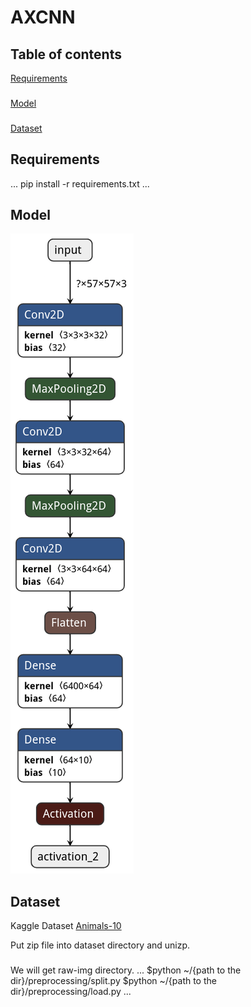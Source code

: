 # **AXCNN**
## Table of contents
[Requirements](#requirements)
###
[Model](#model)
###
[Dataset](#dataset)

## Requirements
...
pip install -r requirements.txt
...

## Model
![model architecture](./visual/my_model.h5.png)

## Dataset
Kaggle Dataset [Animals-10](https://www.kaggle.com/alessiocorrado99/animals10)

Put zip file into dataset directory and unizp.
###
We will get raw-img directory.
...
$python ~/{path to the dir}/preprocessing/split.py
$python ~/{path to the dir}/preprocessing/load.py
...
